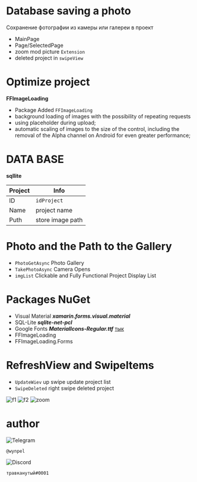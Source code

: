 Database saving a photo
===========
Сохранение фотографии из камеры или галереи в проект
- MainPage
- Page/SelectedPage
- zoom mod picture `Extension`
- deleted project in `swipeView`

Optimize project
===========
**FFImageLoading**
- Package Added `FFImageLoading`
- background loading of images with the possibility of repeating requests
- using placeholder during upload;
- automatic scaling of images to the size of the control, including the removal of the Alpha channel on Android for even greater performance;

DATA BASE
===========
**sqllite**

| Project | Info |
|----------------|---------|
| ID | `idProject` |
| Name | project name |
| Puth | store image path |

Photo and the Path to the Gallery
===========
- `PhotoGetAsync` Photo Gallery
- `TakePhotoAsync` Camera Opens
- `imgList` Сlickable and Fully Functional Project Display List

Packages NuGet
===========
- Visual Material  **_xamarin.forms.visual.material_** 
- SQL-Lite **_sqlite-net-pcl_** 
- Google Fonts  **_MaterialIcons-Regular.ttf_** 
[тык](https://github.com/google/material-design-icons/blob/master/font/MaterialIcons-Regular.ttf)
- FFImageLoading
- FFImageLoading.Forms

RefreshView and SwipeItems
===========
- `UpdateWiev` up swipe update project list
- `SwipeDeleted` right swipe deleted project

![f1](https://ie.wampi.ru/2022/02/15/f3.jpg)
![f2](https://ie.wampi.ru/2022/02/15/f2.jpg)
![zoom](https://ie.wampi.ru/2022/02/15/f1.jpg)


author
===========
![Telegram](https://img.shields.io/badge/Telegram-2CA5E0?style=for-the-badge&logo=telegram&logoColor=white)
```
@wynpel
```
![Discord](https://img.shields.io/badge/%3CServer%3E-%237289DA.svg?style=for-the-badge&logo=discord&logoColor=white)
```
травканутый#0001
```
